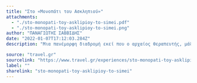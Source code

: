 ```yaml
---
title: "Στο «Μονοπάτι του Ασκληπιού»"
attachments:
  - "./sto-monopati-toy-asklipioy-to-simei.pdf"
  - "./sto-monopati-toy-asklipioy-to-simei.png"
author: "ΠΑΝΑΓΙΩΤΗΣ ΣΑΒΒΙΔΗΣ"
date: "2022-01-07T17:12:03.284Z"
description: "Μια πανέμορφη διαδρομή εκεί που ο αρχαίος θεραπευτής, μάζευε αρωματικά φυτά και φαρμακευτικά βότανα"

source: "travel.gr"
sourcelink: "https://www.travel.gr/experiences/sto-monopati-toy-asklipioy-to-simei/#Echobox=1643812537"
label: ""
sharelink: "sto-monopati-toy-asklipioy-to-simei"
---
```

